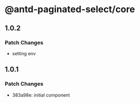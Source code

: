# @antd-paginated-select/core

## 1.0.2

### Patch Changes

- setting env

## 1.0.1

### Patch Changes

- 383a98e: initial component
